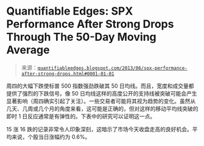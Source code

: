 <!--yml

类别：未分类

日期：2024-05-18 08:41:25

-->

# Quantifiable Edges: SPX Performance After Strong Drops Through The 50-Day Moving Average

> 来源：[`quantifiableedges.blogspot.com/2013/06/spx-performance-after-strong-drops.html#0001-01-01`](http://quantifiableedges.blogspot.com/2013/06/spx-performance-after-strong-drops.html#0001-01-01)

周四的大幅下跌使标普 500 指数强劲跌破其 50 日均线。而且，宽度和成交量都提供了强烈的下跌信号。像 50 日均线这样的高度公开的支持线被突破可能会产生显著影响（周四确实引起了关注）。一些交易者可能将其视为趋势的变化。虽然从几天、几周或几个月的角度来看，这可能是正确的，但对这样的移动平均线突破的即时 1 日反应通常是有弹性的。下表中的研究可以证明这一点。

15 涨 16 跌的记录非常令人印象深刻，这暗示了市场今天收盘走高的良好机会。平均来说，个股当日涨幅约为 0.6%。
